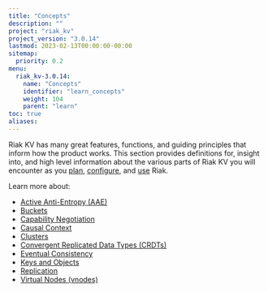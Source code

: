```yaml
---
title: "Concepts"
description: ""
project: "riak_kv"
project_version: "3.0.14"
lastmod: 2023-02-13T00:00:00-00:00
sitemap:
  priority: 0.2
menu:
  riak_kv-3.0.14:
    name: "Concepts"
    identifier: "learn_concepts"
    weight: 104
    parent: "learn"
toc: true
aliases:
---
```


[concept aae]: {{<baseurl>}}riak/kv/3.0.14/learn/concepts/active-anti-entropy
[concept buckets]: {{<baseurl>}}riak/kv/3.0.14/learn/concepts/buckets
[concept cap neg]: {{<baseurl>}}riak/kv/3.0.14/learn/concepts/capability-negotiation
[concept causal context]: {{<baseurl>}}riak/kv/3.0.14/learn/concepts/causal-context
[concept clusters]: {{<baseurl>}}riak/kv/3.0.14/learn/concepts/clusters
[concept crdts]: {{<baseurl>}}riak/kv/3.0.14/learn/concepts/crdts
[concept eventual consistency]: {{<baseurl>}}riak/kv/3.0.14/learn/concepts/eventual-consistency
[concept keys objects]: {{<baseurl>}}riak/kv/3.0.14/learn/concepts/keys-and-objects
[concept replication]: {{<baseurl>}}riak/kv/3.0.14/learn/concepts/replication
[concept strong consistency]: {{<baseurl>}}riak/kv/3.0.14/using/reference/strong-consistency
[concept vnodes]: {{<baseurl>}}riak/kv/3.0.14/learn/concepts/vnodes
[config index]: {{<baseurl>}}riak/kv/3.0.14/configuring
[plan index]: {{<baseurl>}}riak/kv/3.0.14/setup/planning
[use index]: {{<baseurl>}}riak/kv/3.0.14/using/

Riak KV has many great features, functions, and guiding principles that inform how the product works. This section provides definitions for, insight into, and high level information about the various parts of Riak KV you will encounter as you [plan][plan index], [configure][config index], and [use][use index] Riak.

Learn more about:

* [Active Anti-Entropy (AAE)][concept aae]
* [Buckets][concept buckets]
* [Capability Negotiation][concept cap neg]
* [Causal Context][concept causal context]
* [Clusters][concept clusters]
* [Convergent Replicated Data Types (CRDTs)][concept crdts]
* [Eventual Consistency][concept eventual consistency]
* [Keys and Objects][concept keys objects]
* [Replication][concept replication]
* [Virtual Nodes (vnodes)][concept vnodes]

